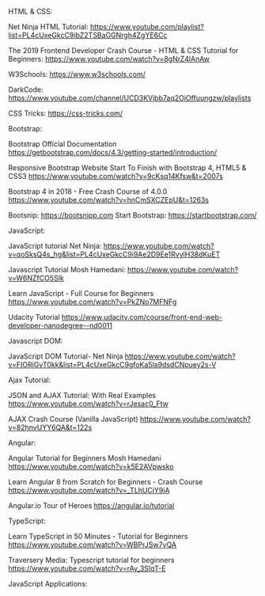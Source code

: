 HTML & CSS:

Net Ninja HTML Tutorial: 
https://www.youtube.com/playlist?list=PL4cUxeGkcC9ibZ2TSBaGGNrgh4ZgYE6Cc

The 2019 Frontend Developer Crash Course - HTML & CSS Tutorial for Beginners:
https://www.youtube.com/watch?v=8gNrZ4lAnAw

W3Schools:
https://www.w3schools.com/

DarkCode:
https://www.youtube.com/channel/UCD3KVjbb7aq2OiOffuungzw/playlists

CSS Tricks:
https://css-tricks.com/

Bootstrap:

Bootstrap Official Documentation
https://getbootstrap.com/docs/4.3/getting-started/introduction/

Responsive Bootstrap Website Start To Finish with Bootstrap 4, HTML5 & CSS3
https://www.youtube.com/watch?v=9cKsq14Kfsw&t=2007s

Bootstrap 4 in 2018 - Free Crash Course of 4.0.0
https://www.youtube.com/watch?v=hnCmSXCZEpU&t=1263s

Bootsnip:
https://bootsnipp.com
Start Bootstrap:
https://startbootstrap.com/

JavaScript:

JavaScript tutorial Net Ninja:
https://www.youtube.com/watch?v=qoSksQ4s_hg&list=PL4cUxeGkcC9i9Ae2D9Ee1RvylH38dKuET

Javascript Tutorial Mosh Hamedani:
https://www.youtube.com/watch?v=W6NZfCO5SIk

Learn JavaScript - Full Course for Beginners
https://www.youtube.com/watch?v=PkZNo7MFNFg

Udacity Tutorial
https://www.udacity.com/course/front-end-web-developer-nanodegree--nd0011



Javascript DOM:

JavaScript DOM Tutorial- Net Ninja
https://www.youtube.com/watch?v=FIORjGvT0kk&list=PL4cUxeGkcC9gfoKa5la9dsdCNpuey2s-V

Ajax Tutorial:

JSON and AJAX Tutorial: With Real Examples
https://www.youtube.com/watch?v=rJesac0_Ftw

AJAX Crash Course (Vanilla JavaScript)
https://www.youtube.com/watch?v=82hnvUYY6QA&t=122s

Angular:

Angular Tutorial for Beginners Mosh Hamedani
https://www.youtube.com/watch?v=k5E2AVpwsko

Learn Angular 8 from Scratch for Beginners - Crash Course
https://www.youtube.com/watch?v=_TLhUCjY9iA

Angular.io Tour of Heroes
https://angular.io/tutorial


TypeScript:

Learn TypeScript in 50 Minutes - Tutorial for Beginners
https://www.youtube.com/watch?v=WBPrJSw7yQA

Traversery Media: Typescript tutorial for beginners
https://www.youtube.com/watch?v=rAy_3SIqT-E


JavaScript Applications:

